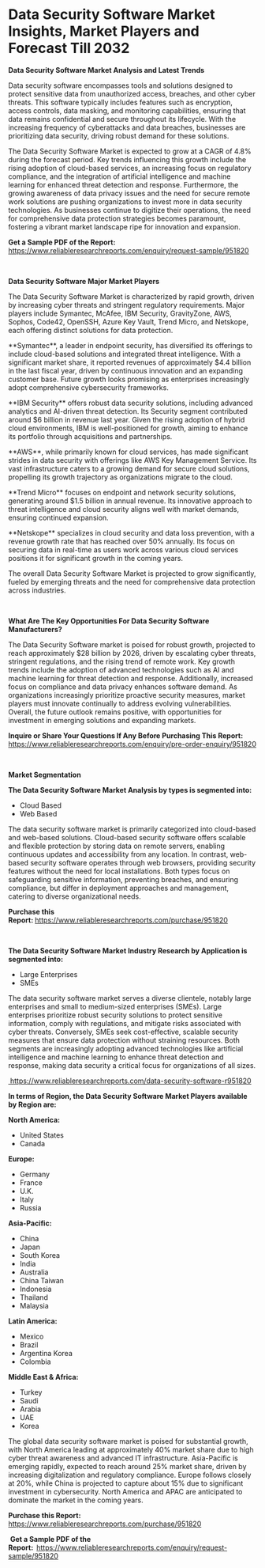 <p><h1>Data Security Software Market Insights, Market Players and Forecast Till 2032</h1></p><p><strong>Data Security Software Market Analysis and Latest Trends</strong></p>
<p><p>Data security software encompasses tools and solutions designed to protect sensitive data from unauthorized access, breaches, and other cyber threats. This software typically includes features such as encryption, access controls, data masking, and monitoring capabilities, ensuring that data remains confidential and secure throughout its lifecycle. With the increasing frequency of cyberattacks and data breaches, businesses are prioritizing data security, driving robust demand for these solutions.</p><p>The Data Security Software Market is expected to grow at a CAGR of 4.8% during the forecast period. Key trends influencing this growth include the rising adoption of cloud-based services, an increasing focus on regulatory compliance, and the integration of artificial intelligence and machine learning for enhanced threat detection and response. Furthermore, the growing awareness of data privacy issues and the need for secure remote work solutions are pushing organizations to invest more in data security technologies. As businesses continue to digitize their operations, the need for comprehensive data protection strategies becomes paramount, fostering a vibrant market landscape ripe for innovation and expansion.</p></p>
<p><strong>Get a Sample PDF of the Report:&nbsp;</strong> <a href="https://www.reliableresearchreports.com/enquiry/request-sample/951820?utm_campaign=2662&utm_medium=2&utm_source=Github&utm_content=ia&utm_term=17042025&utm_id=data-security-software">https://www.reliableresearchreports.com/enquiry/request-sample/951820</a></p>
<p>&nbsp;</p>
<p><strong>Data Security Software Major Market Players</strong></p>
<p><p>The Data Security Software Market is characterized by rapid growth, driven by increasing cyber threats and stringent regulatory requirements. Major players include Symantec, McAfee, IBM Security, GravityZone, AWS, Sophos, Code42, OpenSSH, Azure Key Vault, Trend Micro, and Netskope, each offering distinct solutions for data protection.</p><p>**Symantec**, a leader in endpoint security, has diversified its offerings to include cloud-based solutions and integrated threat intelligence. With a significant market share, it reported revenues of approximately $4.4 billion in the last fiscal year, driven by continuous innovation and an expanding customer base. Future growth looks promising as enterprises increasingly adopt comprehensive cybersecurity frameworks.</p><p>**IBM Security** offers robust data security solutions, including advanced analytics and AI-driven threat detection. Its Security segment contributed around $6 billion in revenue last year. Given the rising adoption of hybrid cloud environments, IBM is well-positioned for growth, aiming to enhance its portfolio through acquisitions and partnerships.</p><p>**AWS**, while primarily known for cloud services, has made significant strides in data security with offerings like AWS Key Management Service. Its vast infrastructure caters to a growing demand for secure cloud solutions, propelling its growth trajectory as organizations migrate to the cloud.</p><p>**Trend Micro** focuses on endpoint and network security solutions, generating around $1.5 billion in annual revenue. Its innovative approach to threat intelligence and cloud security aligns well with market demands, ensuring continued expansion.</p><p>**Netskope** specializes in cloud security and data loss prevention, with a revenue growth rate that has reached over 50% annually. Its focus on securing data in real-time as users work across various cloud services positions it for significant growth in the coming years.</p><p>The overall Data Security Software Market is projected to grow significantly, fueled by emerging threats and the need for comprehensive data protection across industries.</p></p>
<p>&nbsp;</p>
<p><strong>What Are The Key Opportunities For Data Security Software Manufacturers?</strong></p>
<p><p>The Data Security Software market is poised for robust growth, projected to reach approximately $28 billion by 2026, driven by escalating cyber threats, stringent regulations, and the rising trend of remote work. Key growth trends include the adoption of advanced technologies such as AI and machine learning for threat detection and response. Additionally, increased focus on compliance and data privacy enhances software demand. As organizations increasingly prioritize proactive security measures, market players must innovate continually to address evolving vulnerabilities. Overall, the future outlook remains positive, with opportunities for investment in emerging solutions and expanding markets.</p></p>
<p><strong>Inquire or Share Your Questions If Any Before Purchasing This Report:</strong> <a href="https://www.reliableresearchreports.com/enquiry/pre-order-enquiry/951820?utm_campaign=2662&utm_medium=2&utm_source=Github&utm_content=ia&utm_term=17042025&utm_id=data-security-software">https://www.reliableresearchreports.com/enquiry/pre-order-enquiry/951820</a></p>
<p>&nbsp;</p>
<p><strong>Market Segmentation</strong></p>
<p><strong>The Data Security Software Market Analysis by types is segmented into:</strong></p>
<p><ul><li>Cloud Based</li><li>Web Based</li></ul></p>
<p><p>The data security software market is primarily categorized into cloud-based and web-based solutions. Cloud-based security software offers scalable and flexible protection by storing data on remote servers, enabling continuous updates and accessibility from any location. In contrast, web-based security software operates through web browsers, providing security features without the need for local installations. Both types focus on safeguarding sensitive information, preventing breaches, and ensuring compliance, but differ in deployment approaches and management, catering to diverse organizational needs.</p></p>
<p><strong>Purchase this Report:&nbsp;</strong><a href="https://www.reliableresearchreports.com/purchase/951820?utm_campaign=2662&utm_medium=2&utm_source=Github&utm_content=ia&utm_term=17042025&utm_id=data-security-software">https://www.reliableresearchreports.com/purchase/951820</a></p>
<p>&nbsp;</p>
<p><strong>The Data Security Software Market Industry Research by Application is segmented into:</strong></p>
<p><ul><li>Large Enterprises</li><li>SMEs</li></ul></p>
<p><p>The data security software market serves a diverse clientele, notably large enterprises and small to medium-sized enterprises (SMEs). Large enterprises prioritize robust security solutions to protect sensitive information, comply with regulations, and mitigate risks associated with cyber threats. Conversely, SMEs seek cost-effective, scalable security measures that ensure data protection without straining resources. Both segments are increasingly adopting advanced technologies like artificial intelligence and machine learning to enhance threat detection and response, making data security a critical focus for organizations of all sizes.</p></p>
<p><a href="https://www.reliableresearchreports.com/data-security-software-r951820?utm_campaign=2662&utm_medium=2&utm_source=Github&utm_content=ia&utm_term=17042025&utm_id=data-security-software">&nbsp;https://www.reliableresearchreports.com/data-security-software-r951820</a></p>
<p><strong>In terms of Region, the Data Security Software Market Players available by Region are:</strong></p>
<p>
    <p> <strong> North America: </strong>
        <ul>
            <li>United States</li>
            <li>Canada</li>
        </ul>
        </p> 
    <p> <strong> Europe: </strong>
        <ul>
            <li>Germany</li>
            <li>France</li>
            <li>U.K.</li>
            <li>Italy</li>
            <li>Russia</li>
        </ul>
        </p> 
    <p> <strong> Asia-Pacific: </strong>
        <ul>
            <li>China</li>
            <li>Japan</li>
            <li>South Korea</li>
            <li>India</li>
            <li>Australia</li>
            <li>China Taiwan</li>
            <li>Indonesia</li>
            <li>Thailand</li>
            <li>Malaysia</li>
        </ul>
        </p> 
    <p> <strong> Latin America: </strong>
        <ul>
            <li>Mexico</li>
            <li>Brazil</li>
            <li>Argentina Korea</li>
            <li>Colombia</li>
        </ul>
        </p> 
    <p> <strong> Middle East & Africa: </strong>
        <ul>
            <li>Turkey</li>
            <li>Saudi</li>
            <li>Arabia</li>
            <li>UAE</li>
            <li>Korea</li>
        </ul>
    </p>
    </p>
<p><p>The global data security software market is poised for substantial growth, with North America leading at approximately 40% market share due to high cyber threat awareness and advanced IT infrastructure. Asia-Pacific is emerging rapidly, expected to reach around 25% market share, driven by increasing digitalization and regulatory compliance. Europe follows closely at 20%, while China is projected to capture about 15% due to significant investment in cybersecurity. North America and APAC are anticipated to dominate the market in the coming years.</p></p>
<p><strong>Purchase this Report: </strong><a href="https://www.reliableresearchreports.com/purchase/951820?utm_campaign=2662&utm_medium=2&utm_source=Github&utm_content=ia&utm_term=17042025&utm_id=data-security-software">https://www.reliableresearchreports.com/purchase/951820</a></p>
<p>&nbsp;<strong>Get a Sample PDF of the Report:&nbsp;&nbsp;</strong><a href="https://www.reliableresearchreports.com/enquiry/request-sample/951820?utm_campaign=2662&utm_medium=2&utm_source=Github&utm_content=ia&utm_term=17042025&utm_id=data-security-software">https://www.reliableresearchreports.com/enquiry/request-sample/951820</a></p>
<p><strong></strong></p>
<p><p></p><p></p><p></p></p>
